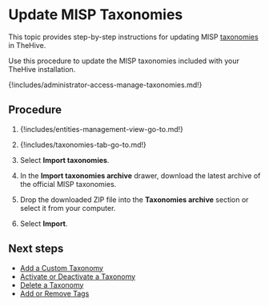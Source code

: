 # Update MISP Taxonomies

This topic provides step-by-step instructions for updating MISP [taxonomies](about-taxonomies.md) in TheHive.

Use this procedure to update the MISP taxonomies included with your TheHive installation.

{!includes/administrator-access-manage-taxonomies.md!}

<h2>Procedure</h2>

1. {!includes/entities-management-view-go-to.md!}

2. {!includes/taxonomies-tab-go-to.md!}

3. Select **Import taxonomies**.

4. In the **Import taxonomies archive** drawer, download the latest archive of the official MISP taxonomies.

5. Drop the downloaded ZIP file into the **Taxonomies archive** section or select it from your computer.

6. Select **Import**.

<h2>Next steps</h2>

* [Add a Custom Taxonomy](add-a-custom-taxonomy.md)
* [Activate or Deactivate a Taxonomy](activate-deactivate-a-taxonomy.md)
* [Delete a Taxonomy](delete-a-taxonomy.md)
* [Add or Remove Tags](../../user-guides/analyst-corner/cases/tags/add-remove-tags.md)